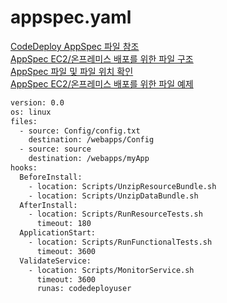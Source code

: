 # appspec.yaml

[CodeDeploy AppSpec 파일 참조](https://docs.aws.amazon.com/ko_kr/codedeploy/latest/userguide/reference-appspec-file.html) <br/>
[AppSpec EC2/온프레미스 배포를 위한 파일 구조](https://docs.aws.amazon.com/ko_kr/codedeploy/latest/userguide/reference-appspec-file-structure.html#server-appspec-structure) <br/>
[AppSpec 파일 및 파일 위치 확인](https://docs.aws.amazon.com/ko_kr/codedeploy/latest/userguide/reference-appspec-file-validate.html)<br/>
[AppSpec EC2/온프레미스 배포를 위한 파일 예제](https://docs.aws.amazon.com/ko_kr/codedeploy/latest/userguide/reference-appspec-file-example.html#appspec-file-example-server)

```sh
version: 0.0
os: linux
files:
  - source: Config/config.txt
    destination: /webapps/Config
  - source: source
    destination: /webapps/myApp
hooks:
  BeforeInstall:
    - location: Scripts/UnzipResourceBundle.sh
    - location: Scripts/UnzipDataBundle.sh
  AfterInstall:
    - location: Scripts/RunResourceTests.sh
      timeout: 180
  ApplicationStart:
    - location: Scripts/RunFunctionalTests.sh
      timeout: 3600
  ValidateService:
    - location: Scripts/MonitorService.sh
      timeout: 3600
      runas: codedeployuser
```

